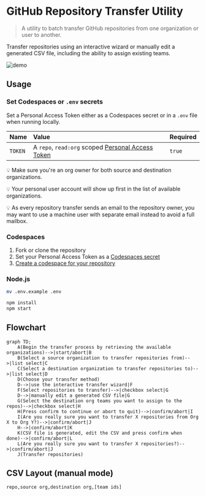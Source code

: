 # GitHub Repository Transfer Utility

> A utility to batch transfer GitHub repositories from one organization or user to another.

Transfer repositories using an interactive wizard or manually edit a generated CSV file, including the ability to assign existing teams.

![demo](https://user-images.githubusercontent.com/60080580/208736711-9abff6ba-17c6-470a-9135-95fa2f49c5ca.gif)

## Usage

### Set Codespaces or `.env` secrets

Set a Personal Access Token either as a Codespaces secret or in a `.env` file when running locally.

| Name    | Value                                               | Required |
| :------ | :-------------------------------------------------- | :------- |
| `TOKEN` | A `repo`, `read:org` scoped [Personal Access Token] | `true`   |

[personal access token]: https://github.com/settings/tokens/new?scopes=repo,read:org&description=Repo+Transfer+Utility 'Personal Access Token'

:bulb: Make sure you're an org owner for both source and destination organizations.

:bulb: Your personal user account will show up first in the list of available organizations.

:bulb: As every repository transfer sends an email to the repository owner, you may want to use a machine user with separate email instead to avoid a full mailbox.

### Codespaces

1. Fork or clone the repository
2. Set your Personal Access Token as a [Codespaces secret](https://docs.github.com/codespaces/managing-codespaces-for-your-organization/managing-encrypted-secrets-for-your-repository-and-organization-for-github-codespaces#adding-secrets-for-a-repository)
3. [Create a codespace for your repository](https://docs.github.com/codespaces/developing-in-codespaces/creating-a-codespace-for-a-repository#creating-a-codespace-for-a-repository)

### Node.js

```sh
mv .env.example .env

npm install
npm start
```

## Flowchart

```mermaid
graph TD;
    A(Begin the transfer process by retrieving the available organizations)-->|start/abort|B
    B(Select a source organization to transfer repositories from)-->|list select|C
    C(Select a destination organization to transfer repositories to)-->|list select|D
    D(Choose your transfer method)
    D-->|use the interactive transfer wizard|F
    F(Select repositories to transfer)-->|checkbox select|G
    D-->|manually edit a generated CSV file|G
    G(Select the destination org teams you want to assign to the repos)-->|checkbox select|H
    H(Press confirm to continue or abort to quit)-->|confirm/abort|I
    I(Are you really sure you want to transfer X repositories from Org X to Org Y?)-->|confirm/abort|J
    H-->|confirm/abort|K
    K(CSV file is generated, edit the CSV and press confirm when done)-->|confirm/abort|L
    L(Are you really sure you want to transfer X repositories?)-->|confirm/abort|J
    J(Transfer repositories)
```

## CSV Layout (manual mode)

```csv
repo,source org,destination org,[team ids]
```
